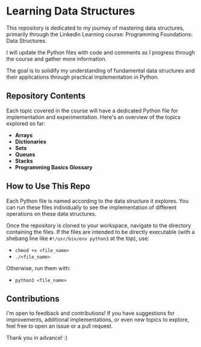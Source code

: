 # Learning Data Structures

This repository is dedicated to my journey of mastering data structures, primarily through the LinkedIn Learning course: Programming Foundations: Data Structures.

I will update the Python files with code and comments as I progress through the course and gather more information.

The goal is to solidify my understanding of fundamental data structures and their applications through practical implementation in Python.

## Repository Contents
Each topic covered in the course will have a dedicated Python file for implementation and experimentation. Here's an overview of the topics explored so far:
- **Arrays**
- **Dictionaries**
- **Sets**
- **Queues**
- **Stacks**
- **Programming Basics Glossary**

## How to Use This Repo
Each Python file is named according to the data structure it explores. You can run these files individually to see the implementation of different operations on these data structures.

Once the repository is cloned to your workspace, navigate to the directory containing the files. If the files are intended to be directly executable (with a shebang line like `#!/usr/bin/env python3` at the top), use:
- `chmod +x <file_name>`
- `./<file_name>`

Otherwise, run them with:
- `python3 <file_name>`

## Contributions
I'm open to feedback and contributions! If you have suggestions for improvements, additional implementations, or even new topics to explore, feel free to open an issue or a pull request.

Thank you in advance! :)
